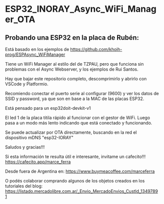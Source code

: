 # ESP32_INORAY_Async_WiFi_Manager_OTA

Probando una ESP32 en la placa de Rubén:
----------------------------------------

Está basado en los ejemplos de https://github.com/khoih-prog/ESPAsync_WiFiManager

Tiene un WiFi Manager al estilo del de TZPAU, pero que funciona sin problemas con el Async Webserver, y los ejemplos de Rui Santos.

Hay que bajar este repositorio completo, descomprimirlo y abrirlo con VSCode y Platformio.

Recomiendo conectar el puerto serie al configurar (9600) y ver los datos de SSID y password, ya que son en base a la MAC de las placas ESP32.

Está pensado para un esp32doit-devkit-v1

El led 1 de la placa titila rápido al funcionar con el gestor de WiFi.
Luego pasa a un modo más lento indicando que está conectado y funcionando.

Se puede actualizar por OTA directamente, buscando en la red el dispositivo mDNS "esp32-IORAY"

Saludos y gracias!!!

Si esta información te resulta útil e interesante, invitame un cafecito!!!
https://cafecito.app/marce_ferra

Desde fuera de Argentina en:
https://www.buymeacoffee.com/marceferra

O podés colaborar comprando algunos de los objetos creados en los tutoriales del blog:
https://listado.mercadolibre.com.ar/_Envio_MercadoEnvios_CustId_13497891
